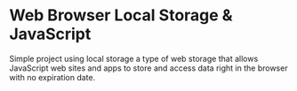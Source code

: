 # Web Browser Local Storage & JavaScript
Simple project using local storage a type of web storage that allows JavaScript web sites and apps to store and access data right in the browser with no expiration date.
